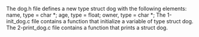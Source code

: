 The dog.h file defines a new type struct dog with the following elements: name, type = char *; age, type = float; owner, type = char *;
The 1-init_dog.c file contains a function that  initialize a variable of type struct dog.
The 2-print_dog.c file contains a function that  prints a struct dog.
